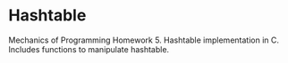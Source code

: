 # Hashtable
Mechanics of Programming Homework 5. Hashtable implementation in C. Includes functions to manipulate hashtable.
